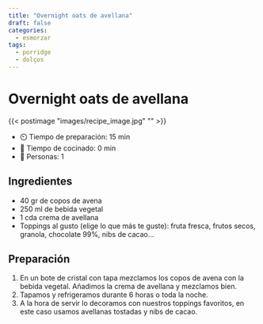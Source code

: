 ```yaml
---
title: "Overnight oats de avellana"
draft: false 
categories: 
  - esmorzar 
tags: 
  - porridge
  - dolços
---
```


# Overnight oats de avellana  

{{< postimage "images/recipe_image.jpg" "" >}}


- ⏲️  Tiempo de preparación: 15 min 
- 🍳 Tiempo de cocinado: 0 min 
- 🍴 Personas: 1

## Ingredientes

- 40 gr de copos de avena
- 250 ml de bebida vegetal
- 1 cda crema de avellana
- Toppings al gusto (elige lo que más te guste): fruta fresca, frutos secos, granola, chocolate 99%, nibs de cacao…

## Preparación

1. En un bote de cristal con tapa mezclamos los copos de avena con la bebida vegetal. Añadimos la crema de avellana y mezclamos bien.
2. Tapamos y refrigeramos durante 6 horas o toda la noche.
3. A la hora de servir lo decoramos con nuestros toppings favoritos, en este caso usamos avellanas tostadas y nibs de cacao.
